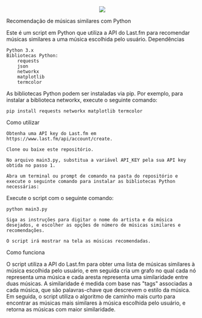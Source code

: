 <center>
<img src=https://i.imgur.com/C0RrESB.png>
</center>



Recomendação de músicas similares com Python

Este é um script em Python que utiliza a API do Last.fm para recomendar músicas similares a uma música escolhida pelo usuário.
Dependências

    Python 3.x
    Bibliotecas Python:
        requests
        json
        networkx
        matplotlib
        termcolor

As bibliotecas Python podem ser instaladas via pip. Por exemplo, para instalar a biblioteca networkx, execute o seguinte comando:

```pip install requests networkx matplotlib termcolor```

Como utilizar

    Obtenha uma API key do Last.fm em https://www.last.fm/api/account/create.

    Clone ou baixe este repositório.

    No arquivo main3.py, substitua a variável API_KEY pela sua API key obtida no passo 1.

    Abra um terminal ou prompt de comando na pasta do repositório e execute o seguinte comando para instalar as bibliotecas Python necessárias:



Execute o script com o seguinte comando:

    python main3.py

    Siga as instruções para digitar o nome do artista e da música desejados, e escolher as opções de número de músicas similares e recomendações.

    O script irá mostrar na tela as músicas recomendadas.

Como funciona

O script utiliza a API do Last.fm para obter uma lista de músicas similares à música escolhida pelo usuário, e em seguida cria um grafo no qual cada nó representa uma música e cada aresta representa uma similaridade entre duas músicas. A similaridade é medida com base nas "tags" associadas a cada música, que são palavras-chave que descrevem o estilo da música. Em seguida, o script utiliza o algoritmo de caminho mais curto para encontrar as músicas mais similares à música escolhida pelo usuário, e retorna as músicas com maior similaridade.
